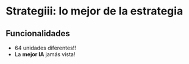 # Strategiii: lo mejor de la estrategia

## Funcionalidades

+ 64 unidades diferentes!!
+ La **mejor IA** jamás vista!
